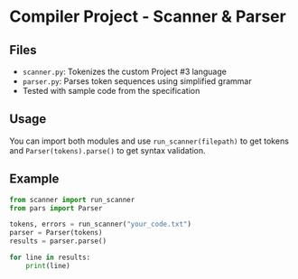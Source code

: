# Compiler Project - Scanner & Parser

## Files
- `scanner.py`: Tokenizes the custom Project #3 language
- `parser.py`: Parses token sequences using simplified grammar
- Tested with sample code from the specification

## Usage
You can import both modules and use `run_scanner(filepath)` to get tokens and `Parser(tokens).parse()` to get syntax validation.

## Example
```python
from scanner import run_scanner
from pars import Parser

tokens, errors = run_scanner("your_code.txt")
parser = Parser(tokens)
results = parser.parse()

for line in results:
    print(line)
```

